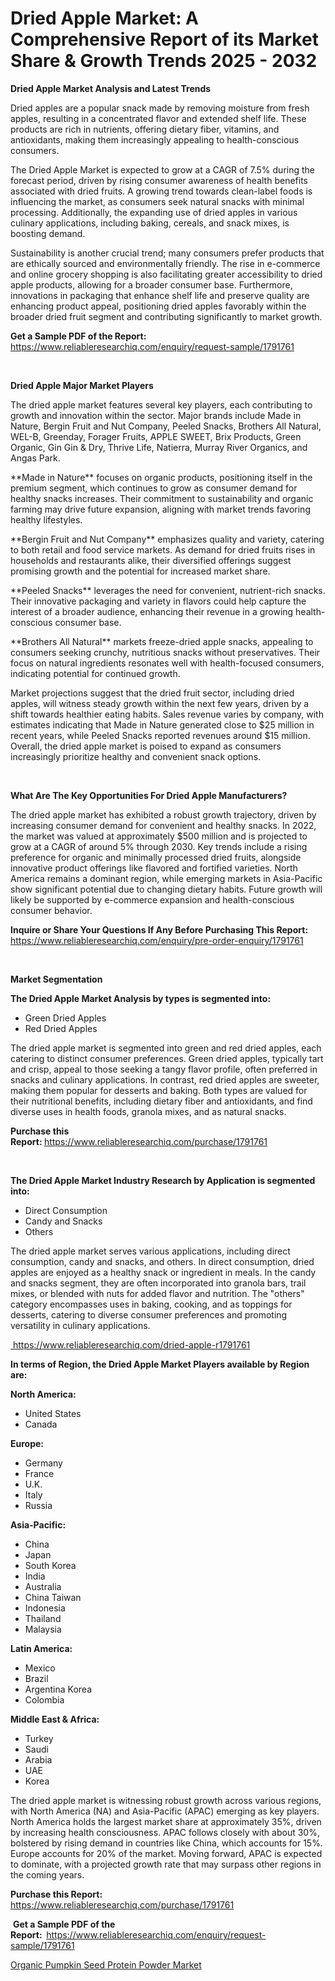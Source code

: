 <p><h1>Dried Apple Market: A Comprehensive Report of its Market Share & Growth Trends 2025 - 2032</h1></p><p><strong>Dried Apple Market Analysis and Latest Trends</strong></p>
<p><p>Dried apples are a popular snack made by removing moisture from fresh apples, resulting in a concentrated flavor and extended shelf life. These products are rich in nutrients, offering dietary fiber, vitamins, and antioxidants, making them increasingly appealing to health-conscious consumers.</p><p>The Dried Apple Market is expected to grow at a CAGR of 7.5% during the forecast period, driven by rising consumer awareness of health benefits associated with dried fruits. A growing trend towards clean-label foods is influencing the market, as consumers seek natural snacks with minimal processing. Additionally, the expanding use of dried apples in various culinary applications, including baking, cereals, and snack mixes, is boosting demand.</p><p>Sustainability is another crucial trend; many consumers prefer products that are ethically sourced and environmentally friendly. The rise in e-commerce and online grocery shopping is also facilitating greater accessibility to dried apple products, allowing for a broader consumer base. Furthermore, innovations in packaging that enhance shelf life and preserve quality are enhancing product appeal, positioning dried apples favorably within the broader dried fruit segment and contributing significantly to market growth.</p></p>
<p><strong>Get a Sample PDF of the Report:&nbsp;</strong> <a href="https://www.reliableresearchiq.com/enquiry/request-sample/1791761?utm_campaign=3524&utm_medium=2&utm_source=Github&utm_content=ia&utm_term=07042025&utm_id=dried-apple">https://www.reliableresearchiq.com/enquiry/request-sample/1791761</a></p>
<p>&nbsp;</p>
<p><strong>Dried Apple Major Market Players</strong></p>
<p><p>The dried apple market features several key players, each contributing to growth and innovation within the sector. Major brands include Made in Nature, Bergin Fruit and Nut Company, Peeled Snacks, Brothers All Natural, WEL-B, Greenday, Forager Fruits, APPLE SWEET, Brix Products, Green Organic, Gin Gin & Dry, Thrive Life, Natierra, Murray River Organics, and Angas Park.</p><p>**Made in Nature** focuses on organic products, positioning itself in the premium segment, which continues to grow as consumer demand for healthy snacks increases. Their commitment to sustainability and organic farming may drive future expansion, aligning with market trends favoring healthy lifestyles.</p><p>**Bergin Fruit and Nut Company** emphasizes quality and variety, catering to both retail and food service markets. As demand for dried fruits rises in households and restaurants alike, their diversified offerings suggest promising growth and the potential for increased market share.</p><p>**Peeled Snacks** leverages the need for convenient, nutrient-rich snacks. Their innovative packaging and variety in flavors could help capture the interest of a broader audience, enhancing their revenue in a growing health-conscious consumer base.</p><p>**Brothers All Natural** markets freeze-dried apple snacks, appealing to consumers seeking crunchy, nutritious snacks without preservatives. Their focus on natural ingredients resonates well with health-focused consumers, indicating potential for continued growth.</p><p>Market projections suggest that the dried fruit sector, including dried apples, will witness steady growth within the next few years, driven by a shift towards healthier eating habits. Sales revenue varies by company, with estimates indicating that Made in Nature generated close to $25 million in recent years, while Peeled Snacks reported revenues around $15 million. Overall, the dried apple market is poised to expand as consumers increasingly prioritize healthy and convenient snack options.</p></p>
<p>&nbsp;</p>
<p><strong>What Are The Key Opportunities For Dried Apple Manufacturers?</strong></p>
<p><p>The dried apple market has exhibited a robust growth trajectory, driven by increasing consumer demand for convenient and healthy snacks. In 2022, the market was valued at approximately $500 million and is projected to grow at a CAGR of around 5% through 2030. Key trends include a rising preference for organic and minimally processed dried fruits, alongside innovative product offerings like flavored and fortified varieties. North America remains a dominant region, while emerging markets in Asia-Pacific show significant potential due to changing dietary habits. Future growth will likely be supported by e-commerce expansion and health-conscious consumer behavior.</p></p>
<p><strong>Inquire or Share Your Questions If Any Before Purchasing This Report:</strong> <a href="https://www.reliableresearchiq.com/enquiry/pre-order-enquiry/1791761?utm_campaign=3524&utm_medium=2&utm_source=Github&utm_content=ia&utm_term=07042025&utm_id=dried-apple">https://www.reliableresearchiq.com/enquiry/pre-order-enquiry/1791761</a></p>
<p>&nbsp;</p>
<p><strong>Market Segmentation</strong></p>
<p><strong>The Dried Apple Market Analysis by types is segmented into:</strong></p>
<p><ul><li>Green Dried Apples</li><li>Red Dried Apples</li></ul></p>
<p><p>The dried apple market is segmented into green and red dried apples, each catering to distinct consumer preferences. Green dried apples, typically tart and crisp, appeal to those seeking a tangy flavor profile, often preferred in snacks and culinary applications. In contrast, red dried apples are sweeter, making them popular for desserts and baking. Both types are valued for their nutritional benefits, including dietary fiber and antioxidants, and find diverse uses in health foods, granola mixes, and as natural snacks.</p></p>
<p><strong>Purchase this Report:&nbsp;</strong><a href="https://www.reliableresearchiq.com/purchase/1791761?utm_campaign=3524&utm_medium=2&utm_source=Github&utm_content=ia&utm_term=07042025&utm_id=dried-apple">https://www.reliableresearchiq.com/purchase/1791761</a></p>
<p>&nbsp;</p>
<p><strong>The Dried Apple Market Industry Research by Application is segmented into:</strong></p>
<p><ul><li>Direct Consumption</li><li>Candy and Snacks</li><li>Others</li></ul></p>
<p><p>The dried apple market serves various applications, including direct consumption, candy and snacks, and others. In direct consumption, dried apples are enjoyed as a healthy snack or ingredient in meals. In the candy and snacks segment, they are often incorporated into granola bars, trail mixes, or blended with nuts for added flavor and nutrition. The "others" category encompasses uses in baking, cooking, and as toppings for desserts, catering to diverse consumer preferences and promoting versatility in culinary applications.</p></p>
<p><a href="https://www.reliableresearchiq.com/dried-apple-r1791761?utm_campaign=3524&utm_medium=2&utm_source=Github&utm_content=ia&utm_term=07042025&utm_id=dried-apple">&nbsp;https://www.reliableresearchiq.com/dried-apple-r1791761</a></p>
<p><strong>In terms of Region, the Dried Apple Market Players available by Region are:</strong></p>
<p>
    <p> <strong> North America: </strong>
        <ul>
            <li>United States</li>
            <li>Canada</li>
        </ul>
        </p> 
    <p> <strong> Europe: </strong>
        <ul>
            <li>Germany</li>
            <li>France</li>
            <li>U.K.</li>
            <li>Italy</li>
            <li>Russia</li>
        </ul>
        </p> 
    <p> <strong> Asia-Pacific: </strong>
        <ul>
            <li>China</li>
            <li>Japan</li>
            <li>South Korea</li>
            <li>India</li>
            <li>Australia</li>
            <li>China Taiwan</li>
            <li>Indonesia</li>
            <li>Thailand</li>
            <li>Malaysia</li>
        </ul>
        </p> 
    <p> <strong> Latin America: </strong>
        <ul>
            <li>Mexico</li>
            <li>Brazil</li>
            <li>Argentina Korea</li>
            <li>Colombia</li>
        </ul>
        </p> 
    <p> <strong> Middle East & Africa: </strong>
        <ul>
            <li>Turkey</li>
            <li>Saudi</li>
            <li>Arabia</li>
            <li>UAE</li>
            <li>Korea</li>
        </ul>
    </p>
    </p>
<p><p>The dried apple market is witnessing robust growth across various regions, with North America (NA) and Asia-Pacific (APAC) emerging as key players. North America holds the largest market share at approximately 35%, driven by increasing health consciousness. APAC follows closely with about 30%, bolstered by rising demand in countries like China, which accounts for 15%. Europe accounts for 20% of the market. Moving forward, APAC is expected to dominate, with a projected growth rate that may surpass other regions in the coming years.</p></p>
<p><strong>Purchase this Report: </strong><a href="https://www.reliableresearchiq.com/purchase/1791761?utm_campaign=3524&utm_medium=2&utm_source=Github&utm_content=ia&utm_term=07042025&utm_id=dried-apple">https://www.reliableresearchiq.com/purchase/1791761</a></p>
<p>&nbsp;<strong>Get a Sample PDF of the Report:&nbsp;&nbsp;</strong><a href="https://www.reliableresearchiq.com/enquiry/request-sample/1791761?utm_campaign=3524&utm_medium=2&utm_source=Github&utm_content=ia&utm_term=07042025&utm_id=dried-apple">https://www.reliableresearchiq.com/enquiry/request-sample/1791761</a></p>
<p><strong></strong></p>
<p><p><a href="https://github.com/mehakmiamid1/Market-Research-Report-List-1/blob/main/organic-pumpkin-seed-protein-powder-market.md?utm_campaign=3524&utm_medium=2&utm_source=Github&utm_content=ia&utm_term=07042025&utm_id=dried-apple">Organic Pumpkin Seed Protein Powder Market</a></p></p>